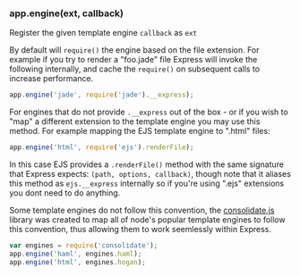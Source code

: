 <h3 id='app.engine'>app.engine(ext, callback)</h3>

Register the given template engine `callback` as `ext`

By default will `require()` the engine based on the
file extension. For example if you try to render
a "foo.jade" file Express will invoke the following internally,
and cache the `require()` on subsequent calls to increase
performance.

~~~js
app.engine('jade', require('jade').__express);
~~~

For engines that do not provide `.__express` out of the box -
or if you wish to "map" a different extension to the template engine
you may use this method. For example mapping the EJS template engine to
".html" files:

~~~js
app.engine('html', require('ejs').renderFile);
~~~

In this case EJS provides a `.renderFile()` method with
the same signature that Express expects: `(path, options, callback)`,
though note that it aliases this method as `ejs.__express` internally
so if you're using ".ejs" extensions you dont need to do anything.

Some template engines do not follow this convention, the
<a href="https://github.com/visionmedia/consolidate.js">consolidate.js</a>
library was created to map all of node's popular template
engines to follow this convention, thus allowing them to
work seemlessly within Express.

~~~js
var engines = require('consolidate');
app.engine('haml', engines.haml);
app.engine('html', engines.hogan);
~~~
